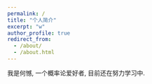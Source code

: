 ```yaml
---
permalink: /
title: "个人简介"
excerpt: "w"
author_profile: true
redirect_from: 
  - /about/
  - /about.html
---
```


我是何憾, 一个概率论爱好者, 目前还在努力学习中. 

 
